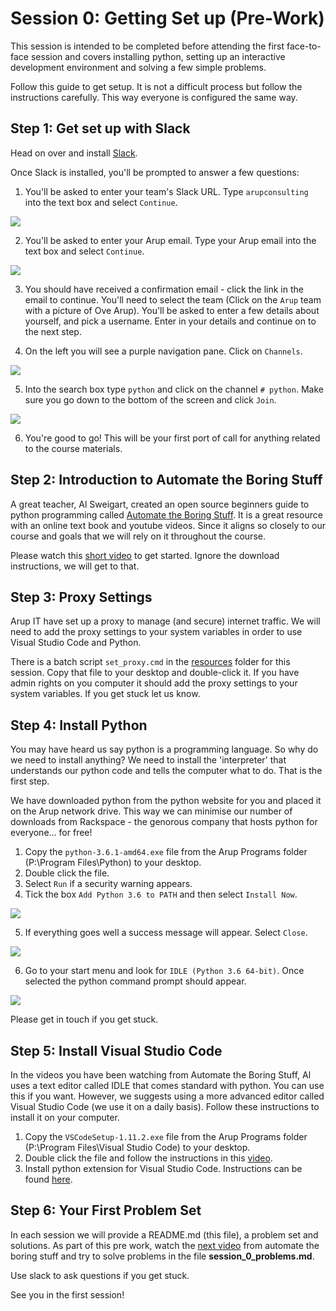 # Session 0: Getting Set up (Pre-Work)

This session is intended to be completed before attending the first face-to-face session and covers installing python, setting up an interactive development environment and solving a few simple problems.

Follow this guide to get setup. It is not a difficult process but follow the instructions carefully. This way everyone is configured the same way.

## Step 1: Get set up with Slack

Head on over and install [Slack](https://slack.com/get).

Once Slack is installed, you'll be prompted to answer a few questions:

1. You'll be asked to enter your team's Slack URL. Type `arupconsulting` into the text box and select `Continue`.

![](https://github.com/ArupAus/lunchtimepython/blob/2017/Session0/Resources/SlackInstallImages/Step1.png)

2. You'll be asked to enter your Arup email. Type your Arup email into the text box and select `Continue`.

![](https://github.com/ArupAus/lunchtimepython/blob/2017/Session0/Resources/SlackInstallImages/Step2.png)

3. You should have received a confirmation email - click the link in the email to continue. You'll need to select the team (Click on the `Arup` team with a picture of Ove Arup). You'll be asked to enter a few details about yourself, and pick a username. Enter in your details and continue on to the next step.

4. On the left you will see a purple navigation pane. Click on `Channels`.

![](https://github.com/ArupAus/lunchtimepython/blob/2017/Session0/Resources/SlackInstallImages/Step3.png)

5. Into the search box type `python` and click on the channel `# python`. Make sure you go down to the bottom of the screen and click `Join`.

![](https://github.com/ArupAus/lunchtimepython/blob/2017/Session0/Resources/SlackInstallImages/Step4.png)

6. You're good to go! This will be your first port of call for anything related to the course materials.

## Step 2: Introduction to Automate the Boring Stuff

A great teacher, Al Sweigart, created an open source beginners guide to python programming called [Automate the Boring Stuff](https://automatetheboringstuff.com/). It is a great resource with an online text book and youtube videos. Since it aligns so closely to our course and goals that we will rely on it throughout the course.

Please watch this [short video](https://youtu.be/1F_OgqRuSdI) to get started. Ignore the download instructions, we will get to that.

## Step 3: Proxy Settings

Arup IT have set up a proxy to manage (and secure) internet traffic. We will need to add  the proxy settings to your system variables in order to use Visual Studio Code and Python.

There is a batch script `set_proxy.cmd` in the [resources](https://github.com/ArupAus/lunchtimepython/tree/2017/Session0/Resources) folder for this session. Copy that file to your desktop and double-click it. If you have admin rights on you computer it should add the proxy settings to your system variables. If you get stuck let us know.

## Step 4: Install Python

You may have heard us say python is a programming language. So why do we need to install anything? We need to install the 'interpreter' that understands our python code and tells the computer what to do. That is the first step.

We have downloaded python from the python website for you and placed it on the Arup network drive. This way we can minimise our number of downloads from Rackspace - the genorous company that hosts python for everyone... for free!

1. Copy the `python-3.6.1-amd64.exe` file from the Arup Programs folder (P:\Program Files\Python) to your desktop.
2. Double click the file.
3. Select `Run` if a security warning appears.
4. Tick the box `Add Python 3.6 to PATH` and then select `Install Now`.

![](https://github.com/ArupAus/lunchtimepython/blob/2017/Session0/Resources/PythonInstallImages/Step1.PNG)

5. If everything goes well a success message will appear. Select `Close`.

![](https://github.com/ArupAus/lunchtimepython/blob/2017/Session0/Resources/PythonInstallImages/Step2.PNG)

6. Go to your start menu and look for `IDLE (Python 3.6 64-bit)`. Once selected the python command prompt should appear.

![](https://github.com/ArupAus/lunchtimepython/blob/2017/Session0/Resources/PythonInstallImages/Step3.PNG)

Please get in touch if you get stuck.

## Step 5: Install Visual Studio Code

In the videos you have been watching from Automate the Boring Stuff, Al uses a text editor called IDLE that comes standard with python. You can use this if you want. However, we suggests using a more advanced editor called Visual Studio Code (we use it on a daily basis). Follow these instructions to install it on your computer.

1. Copy the `VSCodeSetup-1.11.2.exe` file from the Arup Programs folder (P:\Program Files\Visual Studio Code) to your desktop.
2. Double click the file and follow the instructions in this [video](https://youtu.be/8tkuu0Rugg4?t=1m34s).
3. Install python extension for Visual Studio Code. Instructions can be found [here](https://code.visualstudio.com/docs/languages/python).

## Step 6: Your First Problem Set

In each session we will provide a README.md (this file), a problem set and solutions. As part of this pre work, watch the [next video](https://youtu.be/7qHMXu99d88) from automate the boring stuff and try to solve problems in the file __session_0_problems.md__.

Use slack to ask questions if you get stuck.

See you in the first session!
 